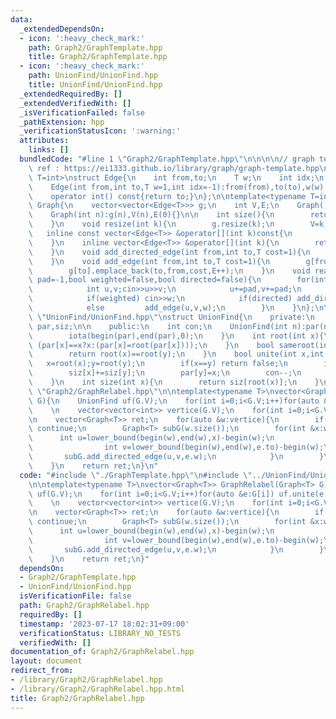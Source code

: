 ```yaml
---
data:
  _extendedDependsOn:
  - icon: ':heavy_check_mark:'
    path: Graph2/GraphTemplate.hpp
    title: Graph2/GraphTemplate.hpp
  - icon: ':heavy_check_mark:'
    path: UnionFind/UnionFind.hpp
    title: UnionFind/UnionFind.hpp
  _extendedRequiredBy: []
  _extendedVerifiedWith: []
  _isVerificationFailed: false
  _pathExtension: hpp
  _verificationStatusIcon: ':warning:'
  attributes:
    links: []
  bundledCode: "#line 1 \"Graph2/GraphTemplate.hpp\"\n\n\n\n// graph template\n//\
    \ ref : https://ei1333.github.io/library/graph/graph-template.hpp\ntemplate<typename\
    \ T=int>\nstruct Edge{\n    int from,to;\n    T w;\n    int idx;\n    Edge()=default;\n\
    \    Edge(int from,int to,T w=1,int idx=-1):from(from),to(to),w(w),idx(idx){}\n\
    \    operator int() const{return to;}\n};\n\ntemplate<typename T=int>\nstruct\
    \ Graph{\n    vector<vector<Edge<T>>> g;\n    int V,E;\n    Graph()=default;\n\
    \    Graph(int n):g(n),V(n),E(0){}\n\n    int size(){\n        return (int)g.size();\n\
    \    }\n    void resize(int k){\n        g.resize(k);\n        V=k;\n    }\n \
    \   inline const vector<Edge<T>> &operator[](int k)const{\n        return (g.at(k));\n\
    \    }\n    inline vector<Edge<T>> &operator[](int k){\n        return (g.at(k));\n\
    \    }\n    void add_directed_edge(int from,int to,T cost=1){\n        g[from].emplace_back(from,to,cost,E++);\n\
    \    }\n    void add_edge(int from,int to,T cost=1){\n        g[from].emplace_back(from,to,cost,E);\n\
    \        g[to].emplace_back(to,from,cost,E++);\n    }\n    void read(int m,int\
    \ pad=-1,bool weighted=false,bool directed=false){\n        for(int i=0;i<m;i++){\n\
    \            int u,v;cin>>u>>v;\n            u+=pad,v+=pad;\n            T w=T(1);\n\
    \            if(weighted) cin>>w;\n            if(directed) add_directed_edge(u,v,w);\n\
    \            else         add_edge(u,v,w);\n        }\n    }\n};\n\n\n#line 1\
    \ \"UnionFind/UnionFind.hpp\"\nstruct UnionFind{\n    private:\n    vector<int>\
    \ par,siz;\n\n    public:\n    int con;\n    UnionFind(int n):par(n),siz(n,1),con(n){\n\
    \        iota(begin(par),end(par),0);\n    }\n    int root(int x){\n        return\
    \ (par[x]==x?x:(par[x]=root(par[x])));\n    }\n    bool sameroot(int x,int y){\n\
    \        return root(x)==root(y);\n    }\n    bool unite(int x,int y){\n     \
    \   x=root(x);y=root(y);\n        if(x==y) return false;\n        if(siz[x]<siz[y])swap(x,y);\n\
    \        siz[x]+=siz[y];\n        par[y]=x;\n        con--;\n        return true;\n\
    \    }\n    int size(int x){\n        return siz[root(x)];\n    }\n};\n#line 3\
    \ \"Graph2/GraphRelabel.hpp\"\n\ntemplate<typename T>\nvector<Graph<T>> GraphRelabel(Graph<T>\
    \ G){\n    UnionFind uf(G.V);\n    for(int i=0;i<G.V;i++)for(auto &e:G[i]) uf.unite(e.from,e.to);\n\
    \    \n    vector<vector<int>> vertice(G.V);\n    for(int i=0;i<G.V;i++) vertice[uf.root(i)].push_back(i);\n\
    \n    vector<Graph<T>> ret;\n    for(auto &w:vertice){\n        if(w.empty())\
    \ continue;\n        Graph<T> subG(w.size());\n        for(int &x:w){\n      \
    \      int u=lower_bound(begin(w),end(w),x)-begin(w);\n            for(auto &e:G[x]){\n\
    \                int v=lower_bound(begin(w),end(w),e.to)-begin(w);\n         \
    \       subG.add_directed_edge(u,v,e.w);\n            }\n        }\n        ret.push_back(subG);\n\
    \    }\n    return ret;\n}\n"
  code: "#include \"./GraphTemplate.hpp\"\n#include \"../UnionFind/UnionFind.hpp\"\
    \n\ntemplate<typename T>\nvector<Graph<T>> GraphRelabel(Graph<T> G){\n    UnionFind\
    \ uf(G.V);\n    for(int i=0;i<G.V;i++)for(auto &e:G[i]) uf.unite(e.from,e.to);\n\
    \    \n    vector<vector<int>> vertice(G.V);\n    for(int i=0;i<G.V;i++) vertice[uf.root(i)].push_back(i);\n\
    \n    vector<Graph<T>> ret;\n    for(auto &w:vertice){\n        if(w.empty())\
    \ continue;\n        Graph<T> subG(w.size());\n        for(int &x:w){\n      \
    \      int u=lower_bound(begin(w),end(w),x)-begin(w);\n            for(auto &e:G[x]){\n\
    \                int v=lower_bound(begin(w),end(w),e.to)-begin(w);\n         \
    \       subG.add_directed_edge(u,v,e.w);\n            }\n        }\n        ret.push_back(subG);\n\
    \    }\n    return ret;\n}"
  dependsOn:
  - Graph2/GraphTemplate.hpp
  - UnionFind/UnionFind.hpp
  isVerificationFile: false
  path: Graph2/GraphRelabel.hpp
  requiredBy: []
  timestamp: '2023-07-17 18:02:31+09:00'
  verificationStatus: LIBRARY_NO_TESTS
  verifiedWith: []
documentation_of: Graph2/GraphRelabel.hpp
layout: document
redirect_from:
- /library/Graph2/GraphRelabel.hpp
- /library/Graph2/GraphRelabel.hpp.html
title: Graph2/GraphRelabel.hpp
---
```


